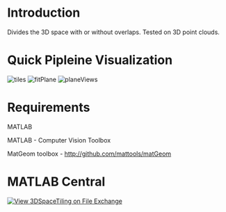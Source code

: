 # Introduction
Divides the 3D space with or without overlaps. Tested on 3D point clouds.

# Quick Pipleine Visualization
![tiles](https://user-images.githubusercontent.com/28588878/126412827-74ba8010-4206-4511-b967-8334eade1bff.png) ![fitPlane](https://user-images.githubusercontent.com/28588878/126412858-4d5d8a06-2882-4f38-bf2a-befea5c2a28c.png) ![planeViews](https://user-images.githubusercontent.com/28588878/126412838-2ab6aa8a-1744-493a-8032-33e0b4a2253f.png) 

# Requirements
MATLAB

MATLAB - Computer Vision Toolbox

MatGeom toolbox - http://github.com/mattools/matGeom

# MATLAB Central
[![View 3DSpaceTiling on File Exchange](https://www.mathworks.com/matlabcentral/images/matlab-file-exchange.svg)](https://www.mathworks.com/matlabcentral/fileexchange/96128-3dspacetiling)
